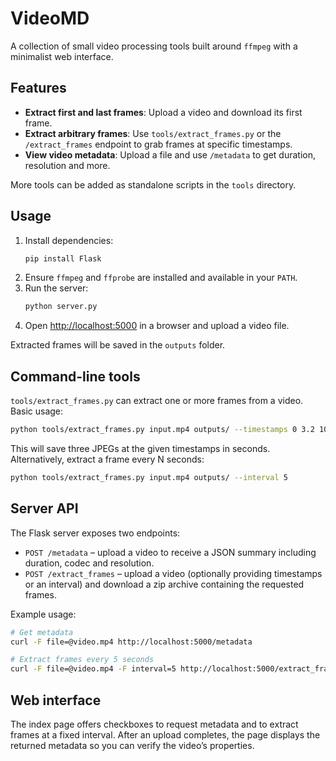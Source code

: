 # VideoMD

A collection of small video processing tools built around `ffmpeg` with a minimalist web interface.

## Features

- **Extract first and last frames**: Upload a video and download its first frame.
- **Extract arbitrary frames**: Use `tools/extract_frames.py` or the `/extract_frames` endpoint to grab frames at specific timestamps.
- **View video metadata**: Upload a file and use `/metadata` to get duration, resolution and more.

More tools can be added as standalone scripts in the `tools` directory.

## Usage

1. Install dependencies:
   ```bash
   pip install Flask
   ```
2. Ensure `ffmpeg` and `ffprobe` are installed and available in your `PATH`.
3. Run the server:
   ```bash
   python server.py
   ```
4. Open [http://localhost:5000](http://localhost:5000) in a browser and upload a video file.

Extracted frames will be saved in the `outputs` folder.

## Command-line tools

`tools/extract_frames.py` can extract one or more frames from a video. Basic usage:

```bash
python tools/extract_frames.py input.mp4 outputs/ --timestamps 0 3.2 10
```

This will save three JPEGs at the given timestamps in seconds. Alternatively, extract a frame every N seconds:

```bash
python tools/extract_frames.py input.mp4 outputs/ --interval 5
```

## Server API

The Flask server exposes two endpoints:

- `POST /metadata` – upload a video to receive a JSON summary including duration, codec and resolution.
- `POST /extract_frames` – upload a video (optionally providing timestamps or an interval) and download a zip archive containing the requested frames.

Example usage:

```bash
# Get metadata
curl -F file=@video.mp4 http://localhost:5000/metadata

# Extract frames every 5 seconds
curl -F file=@video.mp4 -F interval=5 http://localhost:5000/extract_frames -o frames.zip
```

## Web interface

The index page offers checkboxes to request metadata and to extract frames at a fixed interval. After an upload completes, the page displays the returned metadata so you can verify the video’s properties.
